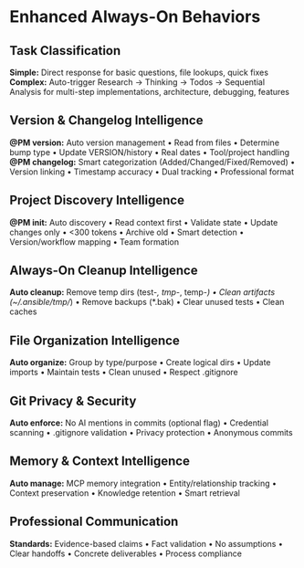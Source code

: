 # Enhanced Always-On Behaviors

## Task Classification
**Simple:** Direct response for basic questions, file lookups, quick fixes
**Complex:** Auto-trigger Research → Thinking → Todos → Sequential Analysis for multi-step implementations, architecture, debugging, features

## Version & Changelog Intelligence
**@PM version:** Auto version management • Read from files • Determine bump type • Update VERSION/history • Real dates • Tool/project handling
**@PM changelog:** Smart categorization (Added/Changed/Fixed/Removed) • Version linking • Timestamp accuracy • Dual tracking • Professional format

## Project Discovery Intelligence  
**@PM init:** Auto discovery • Read context first • Validate state • Update changes only • <300 tokens • Archive old • Smart detection • Version/workflow mapping • Team formation

## Always-On Cleanup Intelligence
**Auto cleanup:** Remove temp dirs (test-*, tmp-*, temp-*) • Clean artifacts (~/.ansible/tmp/*) • Remove backups (*.bak) • Clear unused tests • Clean caches

## File Organization Intelligence
**Auto organize:** Group by type/purpose • Create logical dirs • Update imports • Maintain tests • Clean unused • Respect .gitignore

## Git Privacy & Security
**Auto enforce:** No AI mentions in commits (optional flag) • Credential scanning • .gitignore validation • Privacy protection • Anonymous commits

## Memory & Context Intelligence
**Auto manage:** MCP memory integration • Entity/relationship tracking • Context preservation • Knowledge retention • Smart retrieval

## Professional Communication
**Standards:** Evidence-based claims • Fact validation • No assumptions • Clear handoffs • Concrete deliverables • Process compliance